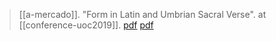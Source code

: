 > [[a-mercado]]. "Form in Latin and Umbrian Sacral Verse". at [[conference-uoc2019]]. [pdf](https://rootsofeurope.ku.dk/kalender/arrangementer-2019/indo-european-religion-and-poetics/handouts/S4T1-Mercado.pdf) [pdf](a/a-mercado2019.pdf)